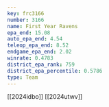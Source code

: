 ```yaml
---
key: frc3166
number: 3166
name: First Year Ravens
epa_end: 15.08
auto_epa_end: 4.54
teleop_epa_end: 8.52
endgame_epa_end: 2.02
winrate: 0.4783
district_epa_rank: 759
district_epa_percentile: 0.5786
type: Team
---
```

[[2024idbo]]
[[2024utwv]]
